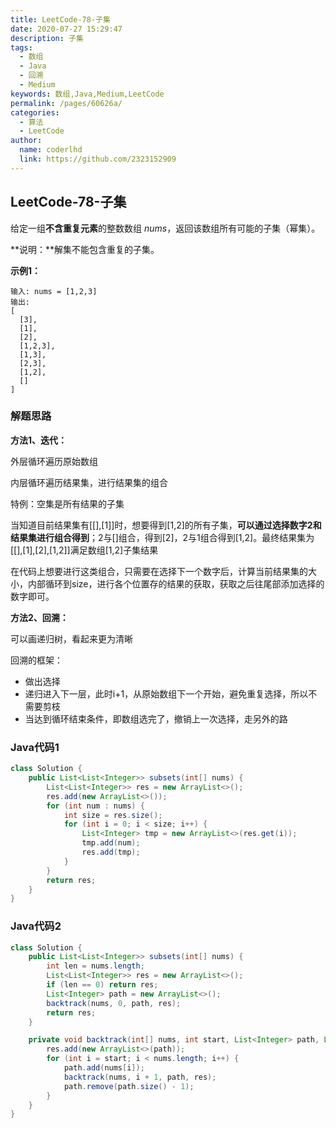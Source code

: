 ```yaml
---
title: LeetCode-78-子集
date: 2020-07-27 15:29:47
description: 子集
tags: 
  - 数组
  - Java
  - 回溯
  - Medium
keywords: 数组,Java,Medium,LeetCode
permalink: /pages/60626a/
categories: 
  - 算法
  - LeetCode
author: 
  name: coderlhd
  link: https://github.com/2323152909
---
```


## LeetCode-78-子集

给定一组**不含重复元素**的整数数组 *nums*，返回该数组所有可能的子集（幂集）。

**说明：**解集不能包含重复的子集。

<!--more-->

**示例1：**

```
输入: nums = [1,2,3]
输出:
[
  [3],
  [1],
  [2],
  [1,2,3],
  [1,3],
  [2,3],
  [1,2],
  []
]
```

### 解题思路

**方法1、迭代：**

外层循环遍历原始数组

内层循环遍历结果集，进行结果集的组合

特例：空集是所有结果的子集

当知道目前结果集有[[],[1]]时，想要得到[1,2]的所有子集，**可以通过选择数字2和结果集进行组合得到**；2与[]组合，得到[2]，2与1组合得到[1,2]。最终结果集为[[],[1],[2],[1,2]]满足数组[1,2]子集结果

在代码上想要进行这类组合，只需要在选择下一个数字后，计算当前结果集的大小，内部循环到size，进行各个位置存的结果的获取，获取之后往尾部添加选择的数字即可。

**方法2、回溯：**

可以画递归树，看起来更为清晰

回溯的框架：

- 做出选择
- 递归进入下一层，此时i+1，从原始数组下一个开始，避免重复选择，所以不需要剪枝
- 当达到循环结束条件，即数组选完了，撤销上一次选择，走另外的路

### Java代码1

```java
class Solution {
    public List<List<Integer>> subsets(int[] nums) {
        List<List<Integer>> res = new ArrayList<>();
        res.add(new ArrayList<>());
        for (int num : nums) {
            int size = res.size();
            for (int i = 0; i < size; i++) {
                List<Integer> tmp = new ArrayList<>(res.get(i));
                tmp.add(num);
                res.add(tmp);
            }
        }
        return res;
    }
}
```

### Java代码2

```java
class Solution {
    public List<List<Integer>> subsets(int[] nums) {
        int len = nums.length;
        List<List<Integer>> res = new ArrayList<>();
        if (len == 0) return res;
        List<Integer> path = new ArrayList<>();
        backtrack(nums, 0, path, res);
        return res;
    }

    private void backtrack(int[] nums, int start, List<Integer> path, List<List<Integer>> res) {
        res.add(new ArrayList<>(path));
        for (int i = start; i < nums.length; i++) {
            path.add(nums[i]);
            backtrack(nums, i + 1, path, res);
            path.remove(path.size() - 1);
        }
    }
}
```


